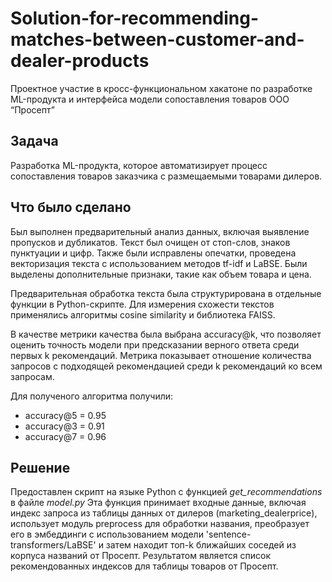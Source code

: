 # Solution-for-recommending-matches-between-customer-and-dealer-products

Проектное участие в кросс-функциональном хакатоне по разработке ML-продукта и интерфейса модели сопоставления товаров ООО “Просепт”

## Задача
Разработка ML-продукта, которое автоматизирует процесс сопоставления товаров заказчика с размещаемыми товарами дилеров.

## Что было сделано
Был выполнен предварительный анализ данных, включая выявление пропусков и дубликатов. Текст был очищен от стоп-слов, знаков пунктуации и цифр. Также были исправлены опечатки, проведена векторизация текста с использованием методов tf-idf и LaBSE. Были выделены дополнительные признаки, такие как объем товара и цена.

Предварительная обработка текста была структурирована в отдельные функции в Python-скрипте. Для измерения схожести текстов применялись алгоритмы cosine similarity и библиотека FAISS. 

В качестве метрики качества была выбрана accuracy@k, что позволяет оценить точность модели при предсказании верного ответа среди первых k рекомендаций. Метрика показывает отношение количества запросов с подходящей рекомендацией среди k рекомендаций ко всем запросам.

Для полученого алгоритма получили:

* accuracy@5 = 0.95
* accuracy@3 = 0.91
* accuracy@7 = 0.96

## Решение

Предоставлен скрипт на языке Python с функцией _get_recommendations_ в файле _model.py_ Эта функция принимает входные данные, включая индекс запроса из таблицы данных от дилеров (marketing_dealerprice), использует модуль preprocess для обработки названия, преобразует его в эмбеддинги с использованием модели 'sentence-transformers/LaBSE' и затем находит топ-k ближайших соседей из корпуса названий от Просепт. Результатом является список рекомендованных индексов для таблицы товаров от Просепт.
